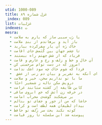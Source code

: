 ```yaml
---
utid: 1000-089
title: غزل شماره ۸۹
_index: 089
list: غزلیات
indexes: ت
mesra:
  - یا رَب سببی ساز که یارم به سلامت
  - باز آید و برهاندم از بندِ ملامت
  - خاک رَه آن یار سفرکرده بیارید
  - تا چشم جهان بین کُنَمش جای اقامت
  - فریاد که از شش جهتم راه ببستند
  - آن خال و خط و زلف و رخ و عارض و قامت
  - امروز که در دست توام مرحمتی کن
  - فردا که شوم خاک چه سود اشک ندامت
  - ‌ ای آنکه به تقریر و بیان دم زنی از عشق
  - ما با تو نداریم سخن، خیر و سلامت
  - درویش مکن ناله ز شمشیر احبّا
  - کاین طایفه از کشته ستانند غرامت
  - در خرقه زن آتش که خمِ ابروی ساقی
  - بر می‌شکند گوشه‌ی محراب امامت
  - حاشا که من از جور و جفای تو بنالم
  - بیدادِ لطیفان همه لطف است و کرامت
  - کوته نکند بحث سر زُلف تو حافظ
  - پیوسته شد این سلسله تا روز قیامت
---
```

